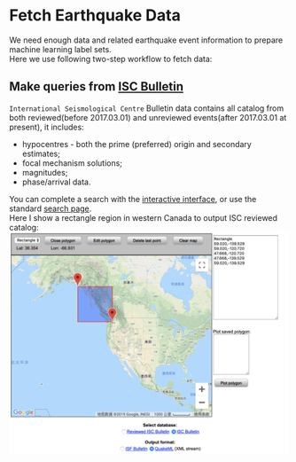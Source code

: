 Fetch Earthquake Data 
====================
  We need enough data and related earthquake event information to prepare machine learning label sets. <br>
  Here we use following two-step workflow to fetch data: <br>
  ## Make queries from [ISC Bulletin](http://isc-mirror.iris.washington.edu/iscbulletin/search/bulletin/interactive/)<br>
  `International Seismological Centre` Bulletin data contains all catalog from both reviewed(before 2017.03.01) and unreviewed events(after 2017.03.01 at present),
  it includes:<br>
  * hypocentres - both the prime (preferred) origin and secondary estimates;
  * focal mechanism solutions;
  * magnitudes;
  * phase/arrival data.<br>
  
  You can complete a search with the [interactive interface](http://isc-mirror.iris.washington.edu/iscbulletin/search/bulletin/interactive/), or use the standard [search page](http://isc-mirror.iris.washington.edu/iscbulletin/search/bulletin/).<br>
  Here I show a rectangle region in western Canada to output ISC reviewed catalog:<br>
  ![pic](ISCSelectRegion.png?picture=ture)
  
